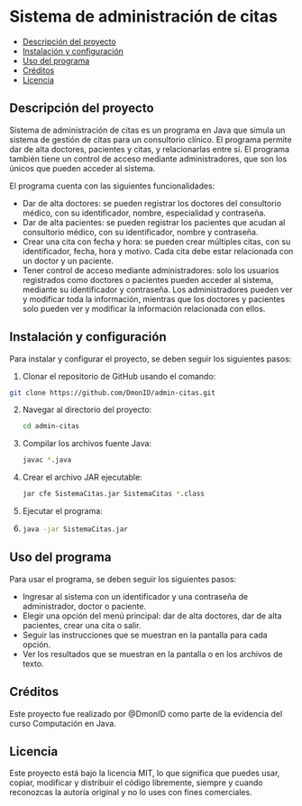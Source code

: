 # Sistema de administración de citas

* [Descripción del proyecto](https://github.com/DmonID/admin-citas#descripci%C3%B3n-del-proyecto)
* [Instalación y configuración](https://github.com/DmonID/admin-citas#instalaci%C3%B3n-y-configuraci%C3%B3n)
* [Uso del programa](https://github.com/DmonID/admin-citas#uso-del-programa)
* [Créditos](https://github.com/DmonID/admin-citas#cr%C3%A9ditos)
* [Licencia](https://github.com/DmonID/admin-citas#licencia)

## Descripción del proyecto

Sistema de administración de citas es un programa en Java que simula un sistema de gestión de citas para un consultorio clínico. El programa permite dar de alta doctores, pacientes y citas, y relacionarlas entre sí. El programa también tiene un control de acceso mediante administradores, que son los únicos que pueden acceder al sistema.

El programa cuenta con las siguientes funcionalidades:

- Dar de alta doctores: se pueden registrar los doctores del consultorio médico, con su identificador, nombre, especialidad y contraseña.
- Dar de alta pacientes: se pueden registrar los pacientes que acudan al consultorio médico, con su identificador, nombre y contraseña.
- Crear una cita con fecha y hora: se pueden crear múltiples citas, con su identificador, fecha, hora y motivo. Cada cita debe estar relacionada con un doctor y un paciente.
- Tener control de acceso mediante administradores: solo los usuarios registrados como doctores o pacientes pueden acceder al sistema, mediante su identificador y contraseña. Los administradores pueden ver y modificar toda la información, mientras que los doctores y pacientes solo pueden ver y modificar la información relacionada con ellos.

## Instalación y configuración

Para instalar y configurar el proyecto, se deben seguir los siguientes pasos:

1. Clonar el repositorio de GitHub usando el comando:

```bash
git clone https://github.com/DmonID/admin-citas.git
```

2. Navegar al directorio del proyecto:
   ```bash
   cd admin-citas
   ```
   
3. Compilar los archivos fuente Java:
   ```bash
   javac *.java
   ```
   
4. Crear el archivo JAR ejecutable:
   ```bash
   jar cfe SistemaCitas.jar SistemaCitas *.class
   ```
   
5. Ejecutar el programa:
6. ```bash
   java -jar SistemaCitas.jar
   ```

## Uso del programa

Para usar el programa, se deben seguir los siguientes pasos:

* Ingresar al sistema con un identificador y una contraseña de administrador, doctor o paciente.
* Elegir una opción del menú principal: dar de alta doctores, dar de alta pacientes, crear una cita o salir.
* Seguir las instrucciones que se muestran en la pantalla para cada opción.
* Ver los resultados que se muestran en la pantalla o en los archivos de texto.

## Créditos

Este proyecto fue realizado por @DmonID como parte de la evidencia del curso Computación en Java. 

## Licencia

Este proyecto está bajo la licencia MIT, lo que significa que puedes usar, copiar, modificar y distribuir el código libremente, siempre y cuando reconozcas la autoría original y no lo uses con fines comerciales.
